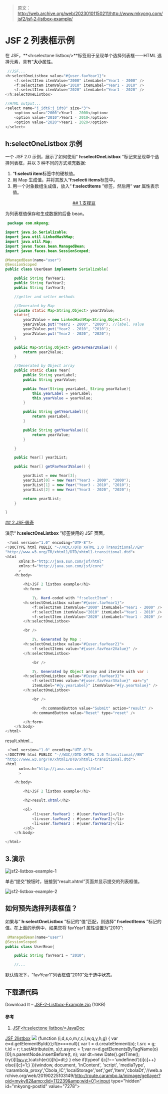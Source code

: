 > 原文：<http://web.archive.org/web/20230101150211/http://www.mkyong.com/jsf2/jsf-2-listbox-example/>

# JSF 2 列表框示例

在 JSF，**<h:selectone listbox/>**标签用于呈现单个选择列表框——HTML 选择元素，具有“**大小**属性。

```java
 //JSF...
<h:selectOneListbox value="#{user.favYear1}">
   	<f:selectItem itemValue="2000" itemLabel="Year1 - 2000" />
   	<f:selectItem itemValue="2010" itemLabel="Year1 - 2010" />
   	<f:selectItem itemValue="2020" itemLabel="Year1 - 2020" />
</h:selectOneListbox>

//HTML output...
<select name="j_idt6:j_idt8" size="3">	
	<option value="2000">Year1 - 2000</option> 
	<option value="2010">Year1 - 2010</option> 
	<option value="2020">Year1 - 2020</option> 
</select> 
```

## h:selectOneListbox 示例

一个 JSF 2.0 示例，展示了如何使用" **h:selectOneListbox** "标记来呈现单个选择列表框，并以 3 种不同的方式填充数据:

1.  “**f:selecti item**标签中的硬核值。
2.  用 Map 生成值，并将其放入“**f:selecti items**标签中。
3.  用一个对象数组生成值，放入“ **f:selectItems** ”标签，然后用“ **var** 属性表示值。

 <ins class="adsbygoogle" style="display:block; text-align:center;" data-ad-format="fluid" data-ad-layout="in-article" data-ad-client="ca-pub-2836379775501347" data-ad-slot="6894224149">## 1.支撑豆

为列表框值保存和生成数据的后备 bean。

```java
 package com.mkyong;

import java.io.Serializable;
import java.util.LinkedHashMap;
import java.util.Map;
import javax.faces.bean.ManagedBean;
import javax.faces.bean.SessionScoped;

@ManagedBean(name="user")
@SessionScoped
public class UserBean implements Serializable{

	public String favYear1;
	public String favYear2;
	public String favYear3;

	//getter and setter methods

	//Generated by Map
	private static Map<String,Object> year2Value;
	static{
		year2Value = new LinkedHashMap<String,Object>();
		year2Value.put("Year2 - 2000", "2000"); //label, value
		year2Value.put("Year2 - 2010", "2010");
		year2Value.put("Year2 - 2020", "2020");
	}

	public Map<String,Object> getFavYear2Value() {
		return year2Value;
	}

	//Generated by Object array
	public static class Year{
		public String yearLabel;
		public String yearValue;

		public Year(String yearLabel, String yearValue){
			this.yearLabel = yearLabel;
			this.yearValue = yearValue;
		}

		public String getYearLabel(){
			return yearLabel;
		}

		public String getYearValue(){
			return yearValue;
		}

	}

	public Year[] year3List;

	public Year[] getFavYear3Value() {

		year3List = new Year[3];
		year3List[0] = new Year("Year3 - 2000", "2000");
		year3List[1] = new Year("Year3 - 2010", "2010");
		year3List[2] = new Year("Year3 - 2020", "2020");

		return year3List;
	}

} 
```

 <ins class="adsbygoogle" style="display:block" data-ad-client="ca-pub-2836379775501347" data-ad-slot="8821506761" data-ad-format="auto" data-ad-region="mkyongregion">## 2.JSF·佩奇

演示“ **h:selectOneListbox** ”标签使用的 JSF 页面。

```java
 <?xml version="1.0" encoding="UTF-8"?>
<!DOCTYPE html PUBLIC "-//W3C//DTD XHTML 1.0 Transitional//EN" 
"http://www.w3.org/TR/xhtml1/DTD/xhtml1-transitional.dtd">
<html    
      xmlns:h="http://java.sun.com/jsf/html"
      xmlns:f="http://java.sun.com/jsf/core"
      >
    <h:body>

    	<h1>JSF 2 listbox example</h1>
    	<h:form>

	        1\. Hard-coded with "f:selectItem" : 
   		<h:selectOneListbox value="#{user.favYear1}">
   			<f:selectItem itemValue="2000" itemLabel="Year1 - 2000" />
   			<f:selectItem itemValue="2010" itemLabel="Year1 - 2010" />
   			<f:selectItem itemValue="2020" itemLabel="Year1 - 2020" />
   		</h:selectOneListbox>

   		<br />

	        2\. Generated by Map :
   		<h:selectOneListbox value="#{user.favYear2}">
   			<f:selectItems value="#{user.favYear2Value}" />
   		</h:selectOneListbox>

	        <br />

	        3\. Generated by Object array and iterate with var :
   		<h:selectOneListbox value="#{user.favYear3}">
   			<f:selectItems value="#{user.favYear3Value}" var="y"
   			itemLabel="#{y.yearLabel}" itemValue="#{y.yearValue}" />
   		</h:selectOneListbox>

	        <br />

    	        <h:commandButton value="Submit" action="result" />
	        <h:commandButton value="Reset" type="reset" />

    	</h:form>
    </h:body>
</html> 
```

result.xhtml…

```java
 <?xml version="1.0" encoding="UTF-8"?>
<!DOCTYPE html PUBLIC "-//W3C//DTD XHTML 1.0 Transitional//EN" 
"http://www.w3.org/TR/xhtml1/DTD/xhtml1-transitional.dtd">
<html    
      xmlns:h="http://java.sun.com/jsf/html"
      >

    <h:body>

    	<h1>JSF 2 listbox example</h1>

    	<h2>result.xhtml</h2>

    	<ol>
    		<li>user.favYear1 : #{user.favYear1}</li>
    		<li>user.favYear2 : #{user.favYear2}</li>
    		<li>user.favYear3 : #{user.favYear3}</li>
    	</ol>
    </h:body>

</html> 
```

## 3.演示

![jsf2-listbox-example-1](img/73f2dcdd9673075eecef3490e895168e.png "jsf2-listbox-example-1")

单击“提交”按钮时，链接到“result.xhtml”页面并显示提交的列表框值。

![jsf2-listbox-example-2](img/04cb1b634bd8600207a30cad225b51bd.png "jsf2-listbox-example-2")

## 如何预先选择列表框值？

如果与“ **h:selectOneListbox** ”标记的“值”匹配，则选择“ **f:selectItems** ”标记的值。在上面的示例中，如果您将 favYear1 属性设置为“2010”:

```java
 @ManagedBean(name="user")
@SessionScoped
public class UserBean{

	public String favYear1 = "2010";

	//... 
```

默认情况下，“favYear1”列表框值“2010”处于选中状态。

## 下载源代码

Download It – [JSF-2-Listbox-Example.zip](http://web.archive.org/web/20190225103149/http://www.mkyong.com/wp-content/uploads/2010/10/JSF-2-Listbox-Example.zip) (10KB)

#### 参考

1.  [JSF<h:selectone listbox/>JavaDoc](http://web.archive.org/web/20190225103149/https://javaserverfaces.dev.java.net/nonav/docs/2.0/pdldocs/facelets/h/selectOneListbox.html)

[JSF 2](http://web.archive.org/web/20190225103149/http://www.mkyong.com/tag/jsf2/)[listbox](http://web.archive.org/web/20190225103149/http://www.mkyong.com/tag/listbox/)</ins></ins> ![](img/5c2761ba8194612beb8067c00eb4b88f.png) (function (i,d,s,o,m,r,c,l,w,q,y,h,g) { var e=d.getElementById(r);if(e===null){ var t = d.createElement(o); t.src = g; t.id = r; t.setAttribute(m, s);t.async = 1;var n=d.getElementsByTagName(o)[0];n.parentNode.insertBefore(t, n); var dt=new Date().getTime(); try{i[l][w+y](h,i[l][q+y](h)+'&amp;'+dt);}catch(er){i[h]=dt;} } else if(typeof i[c]!=='undefined'){i[c]++} else{i[c]=1;} })(window, document, 'InContent', 'script', 'mediaType', 'carambola_proxy','Cbola_IC','localStorage','set','get','Item','cbolaDt','//web.archive.org/web/20190225103149/http://route.carambo.la/inimage/getlayer?pid=myky82&amp;did=112239&amp;wid=0')<input type="hidden" id="mkyong-postId" value="7278">








